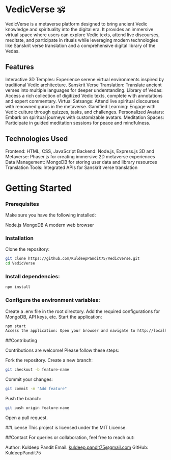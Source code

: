 # VedicVerse 🕉️

VedicVerse is a metaverse platform designed to bring ancient Vedic knowledge and spirituality into the digital era. It provides an immersive virtual space where users can explore Vedic texts, attend live discourses, meditate, and participate in rituals while leveraging modern technologies like Sanskrit verse translation and a comprehensive digital library of the Vedas.

## Features

Interactive 3D Temples: Experience serene virtual environments inspired by traditional Vedic architecture.
Sanskrit Verse Translation: Translate ancient verses into multiple languages for deeper understanding.
Library of Vedas: Access a rich collection of digitized Vedic texts, complete with annotations and expert commentary.
Virtual Satsangs: Attend live spiritual discourses with renowned gurus in the metaverse.
Gamified Learning: Engage with Vedic culture through quizzes, tasks, and challenges.
Personalized Avatars: Embark on spiritual journeys with customizable avatars.
Meditation Spaces: Participate in guided meditation sessions for peace and mindfulness.

## Technologies Used

Frontend: HTML, CSS, JavaScript
Backend: Node.js, Express.js
3D and Metaverse: Phaser.js for creating immersive 2D metaverse experiences
Data Management: MongoDB for storing user data and library resources
Translation Tools: Integrated APIs for Sanskrit verse translation

# Getting Started

### Prerequisites

Make sure you have the following installed:

Node.js
MongoDB
A modern web browser

### Installation

Clone the repository:

```bash
git clone https://github.com/KuldeepPandit75/VedicVerse.git
cd VedicVerse
```

### Install dependencies:

```bash
npm install
```

### Configure the environment variables:

Create a .env file in the root directory.
Add the required configurations for MongoDB, API keys, etc.
Start the application:

```bash
npm start
Access the application: Open your browser and navigate to http://localhost:5173.
```

##Contributing

Contributions are welcome! Please follow these steps:

Fork the repository.
Create a new branch:
```bash
git checkout -b feature-name
```
Commit your changes:
```bash
git commit -m "Add feature"
```
Push the branch:
```bash
git push origin feature-name
```
Open a pull request.

##License
This project is licensed under the MIT License.

##Contact
For queries or collaboration, feel free to reach out:

Author: Kuldeep Pandit
Email: kuldeep.pandit75@gmail.com
GitHub: KuldeepPandit75
